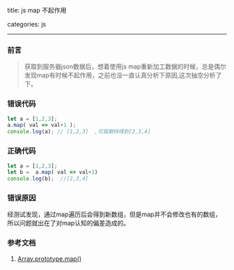 title: js map 不起作用

categories: js

---

### 前言

>获取到服务器json数据后，想着使用js map重新加工数据的时候，总是偶尔发现map有时候不起作用，之前也没一直认真分析下原因,这次抽空分析了下。

### 错误代码
```js
let a = [1,2,3];
a.map( val => val+1 );
console.log(a); // [1,2,3]  ,可我期待得到[2,3,4]
```
### 正确代码
```js
let a = [1,2,3];
let b =  a.map( val => val+1)
console.log(b);  //[2,3,4]
```

### 错误原因
经测试发现，通过map遍历后会得到新数组，但是map并不会修改也有的数组，所以问题就出在了对map认知的偏差造成的。

### 参考文档

1. [Array.prototype.map()](https://developer.mozilla.org/zh-CN/docs/Web/JavaScript/Reference/Global_Objects/Array/map)
